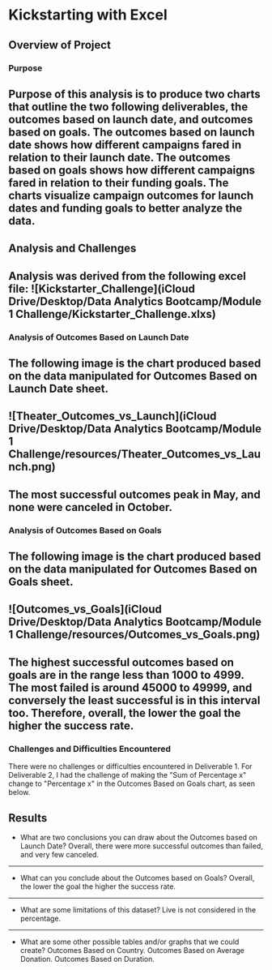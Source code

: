 # Kickstarting with Excel

## Overview of Project

### Purpose

Purpose of this analysis is to produce two charts that outline the two following deliverables, the outcomes based on launch date, and outcomes based on goals. The outcomes based on launch date shows how different campaigns fared in relation to their launch date. The outcomes based on goals shows how different campaigns fared in relation to their funding goals. The charts visualize campaign outcomes for launch dates and funding goals to better analyze the data.
---
## Analysis and Challenges

Analysis was derived from the following excel file:
![Kickstarter_Challenge](iCloud Drive/Desktop/Data Analytics Bootcamp/Module 1 Challenge/Kickstarter_Challenge.xlxs)
---
### Analysis of Outcomes Based on Launch Date

The following image is the chart produced based on the data manipulated for Outcomes Based on Launch Date sheet.
---
![Theater_Outcomes_vs_Launch](iCloud Drive/Desktop/Data Analytics Bootcamp/Module 1 Challenge/resources/Theater_Outcomes_vs_Launch.png)
---
The most successful outcomes peak in May, and none were canceled in October. 
---
### Analysis of Outcomes Based on Goals

The following image is the chart produced based on the data manipulated for Outcomes Based on Goals sheet.
---
![Outcomes_vs_Goals](iCloud Drive/Desktop/Data Analytics Bootcamp/Module 1 Challenge/resources/Outcomes_vs_Goals.png)
---
The highest successful outcomes based on goals are in the range less than 1000 to 4999. The most failed is around 45000 to 49999, and conversely the least successful is in this interval too. Therefore, overall, the lower the goal the higher the success rate.
---
### Challenges and Difficulties Encountered

There were no challenges or difficulties encountered in Deliverable 1.
For Deliverable 2, I had the challenge of making the "Sum of Percentage x" change to "Percentage x" in the Outcomes Based on Goals chart, as seen below.

## Results

- What are two conclusions you can draw about the Outcomes based on Launch Date?
Overall, there were more successful outcomes than failed, and very few canceled.
---
- What can you conclude about the Outcomes based on Goals?
Overall, the lower the goal the higher the success rate.
---
- What are some limitations of this dataset?
Live is not considered in the percentage.
---
- What are some other possible tables and/or graphs that we could create?
Outcomes Based on Country.
Outcomes Based on Average Donation.
Outcomes Based on Duration.
